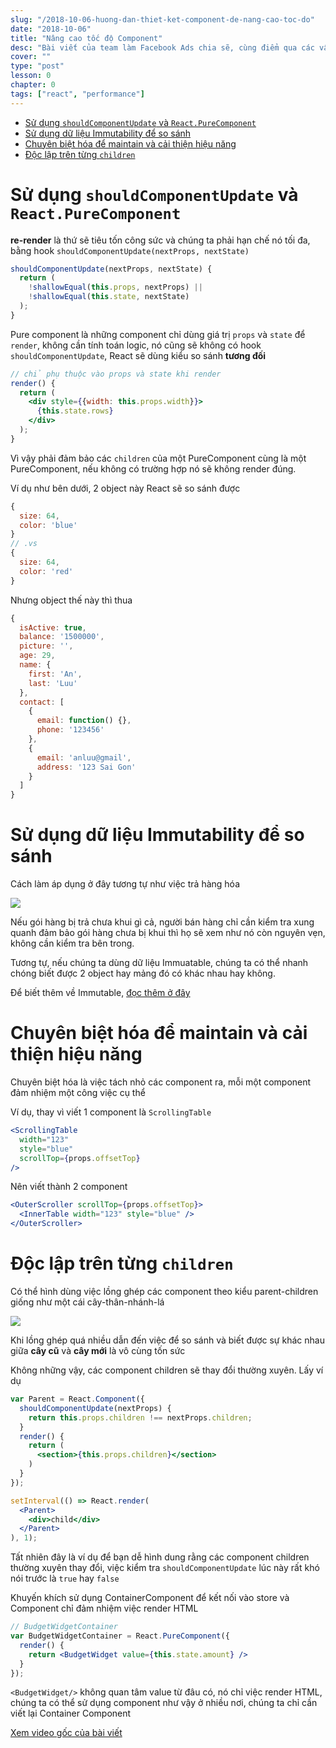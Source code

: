 ```yaml
---
slug: "/2018-10-06-huong-dan-thiet-ket-component-de-nang-cao-toc-do"
date: "2018-10-06"
title: "Nâng cao tốc độ Component"
desc: "Bài viết của team làm Facebook Ads chia sẽ, cùng điểm qua các vấn đề căn bản để tối ưu component"
cover: ""
type: "post"
lesson: 0
chapter: 0
tags: ["react", "performance"]
---
```


<!-- TOC -->

- [Sử dụng `shouldComponentUpdate` và `React.PureComponent`](#sử-dụng-shouldcomponentupdate-và-reactpurecomponent)
- [Sử dụng dữ liệu Immutability để so sánh](#sử-dụng-dữ-liệu-immutability-để-so-sánh)
- [Chuyên biệt hóa để maintain và cải thiện hiệu năng](#chuyên-biệt-hóa-để-maintain-và-cải-thiện-hiệu-năng)
- [Độc lập trên từng `children`](#độc-lập-trên-từng-children)

<!-- /TOC -->

# Sử dụng `shouldComponentUpdate` và `React.PureComponent`

**re-render** là thứ sẽ tiêu tốn công sức và chúng ta phải hạn chế nó tối đa, bằng hook `shouldComponentUpdate(nextProps, nextState)`

```jsx
shouldComponentUpdate(nextProps, nextState) {
  return (
    !shallowEqual(this.props, nextProps) ||
    !shallowEqual(this.state, nextState)
  );
}
```

Pure component là những component chỉ dùng giá trị `props` và `state` để `render`, không cần tính toán logic, nó cũng sẽ không có hook `shouldComponentUpdate`, React sẽ dùng kiểu so sánh **tương đối**

```jsx
// chỉ phụ thuộc vào props và state khi render
render() {
  return (
    <div style={{width: this.props.width}}>
      {this.state.rows}
    </div>
  );
}
```

Vì vậy phải đảm bảo các `children` của một PureComponent cùng là một PureComponent, nếu không có trường hợp nó sẽ không render đúng.

Ví dụ như bên dưới, 2 object này React sẽ so sánh được

```js
{
  size: 64,
  color: 'blue'
}
// .vs
{
  size: 64,
  color: 'red'
}
```

Nhưng object thế này thì thua

```js
{
  isActive: true,
  balance: '1500000',
  picture: '',
  age: 29,
  name: {
    first: 'An',
    last: 'Luu'
  },
  contact: [
    {
      email: function() {},
      phone: '123456'
    },
    {
      email: 'anluu@gmail',
      address: '123 Sai Gon'
    }
  ]
}
```

# Sử dụng dữ liệu Immutability để so sánh

Cách làm áp dụng ở đây tương tự như việc trả hàng hóa

![](https://uidesign.gearbest.com/gb_blog/2101-2400/2375/6-tips-about-applying-for-a-product-return-on-GearBest-Z00.jpg)

Nếu gói hàng bị trả chưa khui gì cả, người bán hàng chỉ cần kiểm tra xung quanh đảm bảo gói hàng chưa bị khui thì họ sẽ xem như nó còn nguyên vẹn, không cần kiểm tra bên trong.

Tương tự, nếu chúng ta dùng dữ liệu Immuatable, chúng ta có thể nhanh chóng biết được 2 object hay mảng đó có khác nhau hay không.

Để biết thêm về Immutable, [đọc thêm ở đây](https://facebook.github.io/immutable-js/)

# Chuyên biệt hóa để maintain và cải thiện hiệu năng

Chuyên biệt hóa là việc tách nhỏ các component ra, mỗi một component đảm nhiệm một công việc cụ thể

Ví dụ, thay vì viết 1 component là `ScrollingTable`

```jsx
<ScrollingTable
  width="123"
  style="blue"
  scrollTop={props.offsetTop}
/>
```

Nên viết thành 2 component

```jsx
<OuterScroller scrollTop={props.offsetTop}>
  <InnerTable width="123" style="blue" />
</OuterScroller>
```

# Độc lập trên từng `children`

Có thể hình dùng việc lồng ghép các component theo kiểu parent-children giống như một cái cây-thân-nhánh-lá

![](https://media.istockphoto.com/vectors/tree-background-vector-id518399734?k=6&m=518399734&s=612x612&w=0&h=qxXFy440iXG-CXB9jlC-TyWPKU0NRWLa3cGYu_-ukQI=)

Khi lồng ghép quá nhiều dẫn đến việc để so sánh và biết được sự khác nhau giữa **cây cũ** và **cây mới** là vô cùng tốn sức

Không những vậy, các component children sẽ thay đổi thường xuyên. Lấy ví dụ

```jsx
var Parent = React.Component({
  shouldComponentUpdate(nextProps) {
    return this.props.children !== nextProps.children;
  }
  render() {
    return (
      <section>{this.props.children}</section>
    )
  }
});

setInterval(() => React.render(
  <Parent>
    <div>child</div>
  </Parent>
), 1);
```

Tất nhiên đây là ví dụ để bạn dễ hình dung rằng các component children thường xuyên thay đổi, việc kiểm tra `shouldComponentUpdate` lúc này rất khó nói trước là `true` hay `false`

Khuyến khích sử dụng ContainerComponent để kết nối vào store và Component chỉ đảm nhiệm việc render HTML

```jsx
// BudgetWidgetContainer
var BudgetWidgetContainer = React.PureComponent({  
  render() {
    return <BudgetWidget value={this.state.amount} />
  }
});
```

`<BudgetWidget/>` không quan tâm value từ đâu có, nó chỉ việc render HTML, chúng ta có thể sử dụng component như vậy ở nhiều nơi, chúng ta chỉ cần viết lại Container Component

[Xem video gốc của bài viết](https://www.youtube.com/watch?v=KYzlpRvWZ6c)